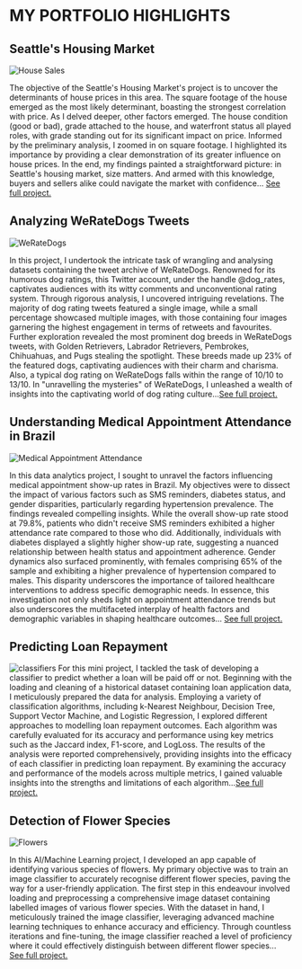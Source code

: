 # MY PORTFOLIO HIGHLIGHTS

## Seattle's Housing Market
![House Sales](https://cdn.gobankingrates.com/wp-content/uploads/2017/12/9b-home-sold-iStock-154050490.jpg?webp=1&w=675&quality=75)

The objective of the Seattle's Housing Market's project is to uncover the determinants of house prices in this area. The square footage of the house emerged as the most likely determinant, boasting the strongest correlation with price. As I delved deeper, other factors emerged. The house condition (good or bad), grade attached to the house, and waterfront status all played roles, with grade standing out for its significant impact on price. Informed by the preliminary analysis, I zoomed in on square footage. I highlighted its importance by providing a clear demonstration of its greater influence on house prices.
In the end, my findings painted a straightforward picture: in Seattle's housing market, size matters. And armed with this knowledge, buyers and sellers alike could navigate the market with confidence... [See full project.](https://github.com/abdulwasiuabdulraheem/House-Sales-Data-Exploration/blob/main/Part_I_exploration.ipynb)

## Analyzing WeRateDogs Tweets
![WeRateDogs](https://i.pinimg.com/736x/f8/14/91/f814913ff92624b0f1167ec41e0d1891.jpg)

In this project, I undertook the intricate task of wrangling and analysing datasets containing the tweet archive of WeRateDogs. Renowned for its humorous dog ratings, this Twitter account, under the handle @dog_rates, captivates audiences with its witty comments and unconventional rating system. Through rigorous analysis, I uncovered intriguing revelations. The majority of dog rating tweets featured a single image, while a small percentage showcased multiple images, with those containing four images garnering the highest engagement in terms of retweets and favourites. Further exploration revealed the most prominent dog breeds in WeRateDogs tweets, with Golden Retrievers, Labrador Retrievers, Pembrokes, Chihuahuas, and Pugs stealing the spotlight. These breeds made up 23% of the featured dogs, captivating audiences with their charm and charisma. Also, a typical dog rating on WeRateDogs falls within the range of 10/10 to 13/10. In "unravelling the mysteries" of WeRateDogs, I unleashed a wealth of insights into the captivating world of dog rating culture...[See full project.](https://github.com/abdulwasiuabdulraheem/twitter-archive-data-wrangling-udacity/blob/main/wrangle_act.ipynb)  

## Understanding Medical Appointment Attendance in Brazil
![Medical Appointment Attendance](https://rioonwatch.org/wp-content/uploads/2013/07/filaemhospital.jpg) 

In this data analytics project, I sought to unravel the factors influencing medical appointment show-up rates in Brazil. My objectives were to dissect the impact of various factors such as SMS reminders, diabetes status, and gender disparities, particularly regarding hypertension prevalence. The findings revealed compelling insights. While the overall show-up rate stood at 79.8%, patients who didn't receive SMS reminders exhibited a higher attendance rate compared to those who did. Additionally, individuals with diabetes displayed a slightly higher show-up rate, suggesting a nuanced relationship between health status and appointment adherence. Gender dynamics also surfaced prominently, with females comprising 65% of the sample and exhibiting a higher prevalence of hypertension compared to males. This disparity underscores the importance of tailored healthcare interventions to address specific demographic needs. In essence, this investigation not only sheds light on appointment attendance trends but also underscores the multifaceted interplay of health factors and demographic variables in shaping healthcare outcomes... [See full project.](https://github.com/abdulwasiuabdulraheem/Investigation-of-Medical-Appointment-Dataset/blob/main/Investigate_a_Dataset.ipynb)

## Predicting Loan Repayment
![classifiers](https://www.unite.ai/wp-content/uploads/2023/04/ai-loans.png)
For this mini project, I tackled the task of developing a classifier to predict whether a loan will be paid off or not. Beginning with the loading and cleaning of a historical dataset containing loan application data, I meticulously prepared the data for analysis. Employing a variety of classification algorithms, including k-Nearest Neighbour, Decision Tree, Support Vector Machine, and Logistic Regression, I explored different approaches to modelling loan repayment outcomes. Each algorithm was carefully evaluated for its accuracy and performance using key metrics such as the Jaccard index, F1-score, and LogLoss. The results of the analysis were reported comprehensively, providing insights into the efficacy of each classifier in predicting loan repayment. By examining the accuracy and performance of the models across multiple metrics, I gained valuable insights into the strengths and limitations of each algorithm...[See full project.](https://github.com/abdulwasiuabdulraheem/The-Best-Classifier/blob/main/The_Best_Classifier.ipynb) 

## Detection of Flower Species
![Flowers](https://miro.medium.com/v2/resize:fit:640/format:webp/0*rhP_m_pskOF_MUad)

In this AI/Machine Learning project, I developed an app capable of identifying various species of flowers. My primary objective was to train an image classifier to accurately recognise different flower species, paving the way for a user-friendly application. The first step in this endeavour involved loading and preprocessing a comprehensive image dataset containing labelled images of various flower species. With the dataset in hand, I meticulously trained the image classifier, leveraging advanced machine learning techniques to enhance accuracy and efficiency. Through countless iterations and fine-tuning, the image classifier reached a level of proficiency where it could effectively distinguish between different flower species... [See full project.](https://github.com/abdulwasiuabdulraheem/AI_programming_with_python/blob/main/Image%20Classifier%20Project.ipynb)




